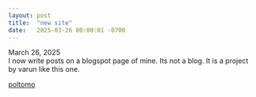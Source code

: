 ```yaml
---
layout: post
title:  "new site"
date:   2025-03-26 00:00:01 -0700
---
```


March 26, 2025  
I now write posts on a blogspot page of mine. Its not a blog. It is a project by varun like this one.

[poltomo](https://poltomo.blogspot.com)
